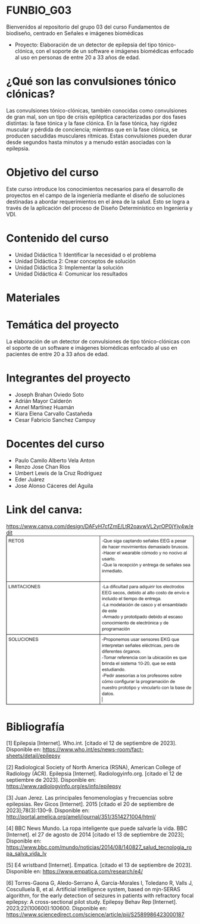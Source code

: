 # FUNBIO_G03
Bienvenidos al repositorio del grupo 03 del curso Fundamentos de biodiseño, centrado en Señales e imágenes biomédicas
+ Proyecto: Elaboración de un detector de epilepsia del tipo tónico-clónica, con el soporte de un software e imágenes biomédicas enfocado al uso en personas de entre 20 a 33 años de edad.

# ¿Qué son las convulsiones tónico clónicas?
Las convulsiones tónico-clónicas, también conocidas como convulsiones de gran mal, son un tipo de crisis epiléptica caracterizadas por dos fases distintas: la fase tónica y la fase clónica. En la fase tónica, hay rigidez muscular y pérdida de conciencia; mientras que en la fase clónica, se producen sacudidas musculares rítmicas. Estas convulsiones pueden durar desde segundos hasta minutos y a menudo están asociadas con la epilepsia.

# Objetivo del curso
Este curso introduce los conocimientos necesarios para el desarrollo de proyectos en el campo de la ingeniería mediante el diseño de soluciones destinadas a abordar requerimientos en el área de la salud. Esto se logra a través de la aplicación del proceso de Diseño Determinístico en Ingeniería y VDI.

# Contenido del curso 
+ Unidad Didáctica 1: Identificar la necesidad o el problema
+ Unidad Didáctica 2: Crear conceptos de solución
+ Unidad Didáctica 3: Implementar la solución
+ Unidad Didáctica 4: Comunicar los resultados

# Materiales

# Temática del proyecto
La elaboración de un detector de convulsiones de tipo tónico-clónicas con el soporte de un software e imágenes biomédicas enfocado al uso en pacientes de entre 20 a 33 años de edad.

# Integrantes del proyecto
+ Joseph Brahan Oviedo Soto
+ Adrián Mayor Calderón
+ Annel Martínez Huamán
+ Kiara Elena Carvallo Castañeda
+ Cesar Fabricio Sanchez Campuy

# Docentes del curso
- Paulo Camilo Alberto Vela Anton
- Renzo Jose Chan Rios
- Umbert Lewis de la Cruz Rodriguez
- Eder Juárez
- Jose Alonso Cáceres del Aguila

# Link del canva:
https://www.canva.com/design/DAFyH7cfZmE/LtR2oavwVL2yrOP0jYjy4w/edit
![image](https://github.com/JosephOviedo/Proyecto_de_Funbio/blob/main/Imagenes/IMG_0328.jpeg)


# Bibliografía
[1] Epilepsia [Internet]. Who.int. [citado el 12 de septiembre de 2023]. Disponible en: https://www.who.int/es/news-room/fact-sheets/detail/epilepsy

[2] Radiological Society of North America (RSNA), American College of Radiology (ACR). Epilepsia [Internet]. Radiologyinfo.org. [citado el 12 de septiembre de 2023]. Disponible en: https://www.radiologyinfo.org/es/info/epilepsy

[3] Juan Jerez. Las principales fenomenologías y frecuencias sobre epilepsias. Rev Gicos [Internet]. 2015 [citado el 20 de septiembre de 2023];78(3):130–9. Disponible en: http://portal.amelica.org/ameli/journal/351/3514271004/html/

[4] BBC News Mundo. La ropa inteligente que puede salvarle la vida. BBC [Internet]. el 27 de agosto de 2014 [citado el 13 de septiembre de 2023]; Disponible en: https://www.bbc.com/mundo/noticias/2014/08/140827_salud_tecnologia_ropa_salva_vida_lv

[5] E4 wristband [Internet]. Empatica. [citado el 13 de septiembre de 2023]. Disponible en: https://www.empatica.com/research/e4/

[6] Torres-Gaona G, Aledo-Serrano Á, García-Morales I, Toledano R, Valls J, Cosculluela B, et al. Artificial intelligence system, based on mjn-SERAS algorithm, for the early detection of seizures in patients with refractory focal epilepsy: A cross-sectional pilot study. Epilepsy Behav Rep [Internet]. 2023;22(100600):100600. Disponible en: https://www.sciencedirect.com/science/article/pii/S2589986423000187
